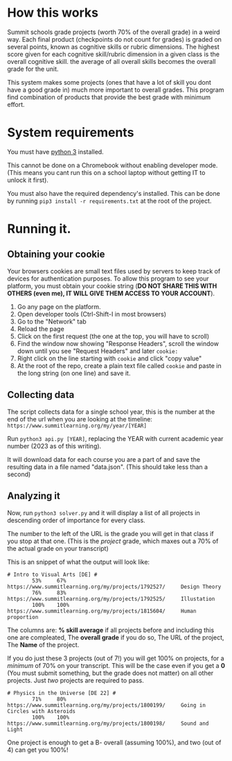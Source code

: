 # How this works

   Summit schools grade projects (worth 70% of the overall grade) in a weird way.
Each final product (checkpoints do not count for grades) is graded on several points, known as cognitive skills or rubric dimensions.
The highest score given for each cognitive skill/rubric dimension in a given class is the overall cognitive skill.
the average of all overall skills becomes the overall grade for the unit.

   This system makes some projects (ones that have a lot of skill you dont have a good grade in) much more important to overall grades.
This program find combination of products that provide the best grade with minimum effort.

# System requirements

You must have [python 3](https://www.python.org/downloads/) installed.

This cannot be done on a Chromebook without enabling developer mode. (This means you cant run this on a school laptop without getting IT to unlock it first).

You must also have the required dependency's installed. This can be done by running ``pip3 install -r requirements.txt`` at the root of the project.

# Running it.

## Obtaining your cookie

Your browsers cookies are small text files used by servers to keep track of devices for authentication purposes.
To allow this program to see your platform, you must obtain your cookie string (**DO NOT SHARE THIS WITH OTHERS (even me), IT WILL GIVE THEM ACCESS TO YOUR ACCOUNT**).

1. Go any page on the platform.
2. Open developer tools (Ctrl-Shift-I in most browsers)
3. Go to the "Network" tab
4. Reload the page
5. Click on the first request (the one at the top, you will have to scroll)
6. Find the window now showing "Response Headers", scroll the window down until you see "Request Headers" and later ``cookie: ``
7. Right click on the line starting with ``cookie`` and click "copy value"
8. At the root of the repo, create a plain text file called ``cookie`` and paste in the long string (on one line) and save it.

## Collecting data

The script collects data for a single school year, this is the number at the end of the url when you are looking at the timeline: ``https://www.summitlearning.org/my/year/[YEAR]``

Run ``python3 api.py [YEAR]``, replacing the YEAR with current academic year number (2023 as of this writing).

It will download data for each course you are a part of and save the resulting data in a file named "data.json". (This should take less than a second)

## Analyzing it

Now, run ``python3 solver.py`` and it will display a list of all projects in descending order of importance for every class.

The number to the left of the URL is the grade you will get in that class if you stop at that one. (This is the *project* grade, which maxes out a 70% of the actual grade on your transcript)

This is an snippet of what the output will look like:

```
# Intro to Visual Arts [DE] #
        53%     67%     https://www.summitlearning.org/my/projects/1792527/     Design Theory
        76%     83%     https://www.summitlearning.org/my/projects/1792525/     Illustation
        100%    100%    https://www.summitlearning.org/my/projects/1815604/     Human proportion
```
The columns are: **% skill average** if all projects before and including this one are compleated, The **overall grade** if you do so, The URL of the project, The **Name** of the project.

If you do just these 3 projects (out of 7!) you will get 100% on projects, for a *minimum* of 70% on your transcript. 
This will be the case even if you get a **0** (You must submit something, but the grade does not matter) on all other projects.
Just *two* projects are required to pass.

```
# Physics in the Universe [DE 22] #
        71%     80%     https://www.summitlearning.org/my/projects/1800199/     Going in Circles with Asteroids
        100%    100%    https://www.summitlearning.org/my/projects/1800198/     Sound and Light
```

One project is enough to get a B- overall (assuming 100%), and two (out of 4) can get you 100%!
